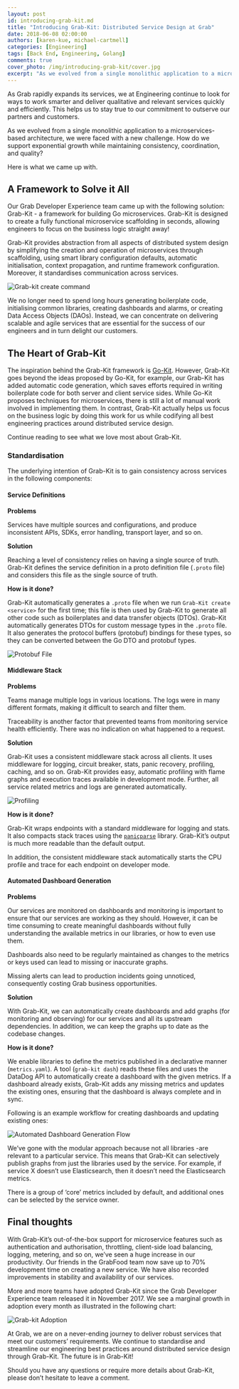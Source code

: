 ```yaml
---
layout: post
id: introducing-grab-kit.md
title: "Introducing Grab-Kit: Distributed Service Design at Grab"
date: 2018-06-08 02:00:00
authors: [karen-kue, michael-cartmell]
categories: [Engineering]
tags: [Back End, Engineering, Golang]
comments: true
cover_photo: /img/introducing-grab-kit/cover.jpg
excerpt: "As we evolved from a single monolithic application to a microservices-based architecture, we were faced with a new challenge. How do we support exponential growth while maintaining consistency, coordination, and quality?"
---
```


As Grab rapidly expands its services, we at Engineering continue to look for ways to work smarter and deliver qualitative and relevant services quickly and efficiently. This helps us to stay true to our commitment to outserve our partners and customers.

As we evolved from a single monolithic application to a microservices-based architecture, we were faced with a new challenge. How do we support exponential growth while maintaining consistency, coordination, and quality?

Here is what we came up with.

## A Framework to Solve it All

Our Grab Developer Experience team came up with the following solution: Grab-Kit - a framework for building Go microservices. Grab-Kit is designed to create a fully functional microservice scaffolding in seconds, allowing engineers to focus on the business logic straight away!

Grab-Kit provides abstraction from all aspects of distributed system design by simplifying the creation and operation of microservices through scaffolding, using smart library configuration defaults, automatic initialisation, context propagation, and runtime framework configuration. Moreover, it standardises communication across services.

![Grab-kit create command](/img/introducing-grab-kit/grab-kit_create.png)

We no longer need to spend long hours generating boilerplate code, initialising common libraries, creating dashboards and alarms, or creating Data Access Objects (DAOs). Instead, we can concentrate on delivering scalable and agile services that are essential for the success of our engineers and in turn delight our customers.

## The Heart of Grab-Kit

The inspiration behind the Grab-Kit framework is [Go-Kit](https://gokit.io/). However, Grab-Kit goes beyond the ideas proposed by Go-Kit, for example, our Grab-Kit has added automatic code generation, which saves efforts required in writing boilerplate code for both server and client service sides. While Go-Kit proposes techniques for microservices, there is still a lot of manual work involved in implementing them. In contrast, Grab-Kit actually helps us focus on the business logic by doing this work for us while codifying all best engineering practices around distributed service design.

Continue reading to see what we love most about Grab-Kit.

### Standardisation

The underlying intention of Grab-Kit is to gain consistency across services in the following components:

#### Service Definitions

**Problems**

Services have multiple sources and configurations, and produce inconsistent APIs, SDKs, error handling, transport layer, and so on.

**Solution**

Reaching a level of consistency relies on having a single source of truth. Grab-Kit defines the service definition in a proto definition file (``.proto`` file) and considers this file as the single source of truth.

**How is it done?**

Grab-Kit automatically generates a ``.proto`` file when we run `Grab-Kit create <service>` for the first time; this file is then used by Grab-Kit to generate all other code such as boilerplates and data transfer objects (DTOs). Grab-Kit automatically generates DTOs for custom message types in the ``.proto`` file. It also generates the protocol buffers (protobuf) bindings for these types, so they can be converted between the Go DTO and protobuf types.

![Protobuf File](/img/introducing-grab-kit/proto_file.png)

#### Middleware Stack

**Problems**

Teams manage multiple logs in various locations. The logs were in many different formats, making it difficult to search and filter them.

Traceability is another factor that prevented teams from monitoring service health efficiently. There was no indication on what happened to a request.

**Solution**

Grab-Kit uses a consistent middleware stack across all clients. It uses middleware for logging, circuit breaker, stats, panic recovery, profiling, caching, and so on.
Grab-Kit provides easy, automatic profiling with flame graphs and execution traces available in development mode. Further, all service related metrics and logs are generated automatically.

![Profiling](/img/introducing-grab-kit/profiling.png)

**How is it done?**

Grab-Kit wraps endpoints with a standard middleware for logging and stats. It also compacts stack traces using the [`panicparse`](https://github.com/maruel/panicparse) library. Grab-Kit’s output is much more readable than the default output.

In addition, the consistent middleware stack automatically starts the CPU profile and trace for each endpoint on developer mode.

#### Automated Dashboard Generation

**Problems**

Our services are monitored on dashboards and monitoring is important to ensure that our services are working as they should. However, it can be time consuming to create meaningful dashboards without fully understanding the available metrics in our libraries, or how to even use them.

Dashboards also need to be regularly maintained as changes to the metrics or keys used can lead to missing or inaccurate graphs.

Missing alerts can lead to production incidents going unnoticed, consequently costing Grab business opportunities.

**Solution**

With Grab-Kit, we can automatically create dashboards and add graphs (for monitoring and observing) for our services and all its upstream dependencies. In addition, we can keep the graphs up to date as the codebase changes.

**How is it done?**

We enable libraries to define the metrics published in a declarative manner (`metrics.yaml`). A tool (`grab-kit dash`) reads these files and uses the DataDog API to automatically create a dashboard with the given metrics. If a dashboard already exists, Grab-Kit adds any missing metrics and updates the existing ones, ensuring that the dashboard is always complete and in sync.

Following is an example workflow for creating dashboards and updating existing ones:

![Automated Dashboard Generation Flow](/img/introducing-grab-kit/dashboard_flow.png)

We’ve gone with the modular approach because not all libraries -are relevant to a particular service. This means that Grab-Kit can selectively publish graphs from just the libraries used by the service. For example, if service X doesn’t use Elasticsearch, then it doesn’t need the Elasticsearch metrics.

There is a group of ‘core’ metrics included by default, and additional ones can be selected by the service owner.

## Final thoughts

With Grab-Kit’s out-of-the-box support for microservice features such as authentication and authorisation, throttling, client-side load balancing, logging, metering, and so on, we’ve seen a huge increase in our productivity. Our friends in the GrabFood team now save up to 70% development time on creating a new service. We have also recorded improvements in stability and availability of our services.

More and more teams have adopted Grab-Kit since the Grab Developer Experience team released it in November 2017. We see a marginal growth in adoption every month as illustrated in the following chart:

![Grab-kit Adoption](/img/introducing-grab-kit/adoption_chart.png)

At Grab, we are on a never-ending journey to deliver robust services that meet our customers’ requirements. We continue to standardise and streamline our engineering best practices around distributed service design through Grab-Kit. The future is in Grab-Kit!

Should you have any questions or require more details about Grab-Kit, please don’t hesitate to leave a comment.
